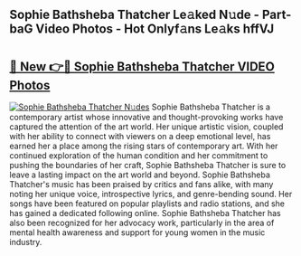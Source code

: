 ## Sophie Bathsheba Thatcher Le𝚊ked N𝚞de - Part-baG Video Photos - Hot Onlyf𝚊ns Le𝚊ks hffVJ

# <h2><a href="http://ab32719.deff.icu/?id=Sophie+Bathsheba+Thatcher">🔗 New 👉🔴 Sophie Bathsheba Thatcher VIDEO Photos</a></h2>

[![Sophie Bathsheba Thatcher N𝚞des](https://i.imgur.com/rIISA9y.gif)](http://ab32719.deff.icu/?id=Sophie+Bathsheba+Thatcher)
Sophie Bathsheba Thatcher is a contemporary artist whose innovative and thought-provoking works have captured the attention of the art world. Her unique artistic vision, coupled with her ability to connect with viewers on a deep emotional level, has earned her a place among the rising stars of contemporary art. With her continued exploration of the human condition and her commitment to pushing the boundaries of her craft, Sophie Bathsheba Thatcher is sure to leave a lasting impact on the art world and beyond. Sophie Bathsheba Thatcher's music has been praised by critics and fans alike, with many noting her unique voice, introspective lyrics, and genre-bending sound. Her songs have been featured on popular playlists and radio stations, and she has gained a dedicated following online. Sophie Bathsheba Thatcher has also been recognized for her advocacy work, particularly in the area of mental health awareness and support for young women in the music industry.
